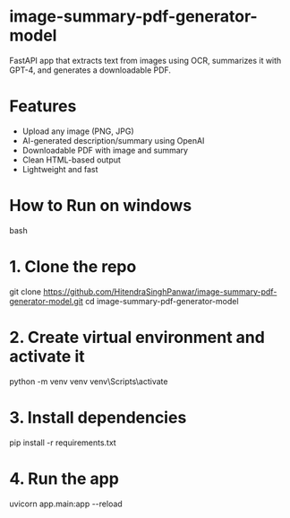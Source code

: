 # image-summary-pdf-generator-model
FastAPI app that extracts text from images using OCR, summarizes it with GPT-4, and generates a downloadable PDF.

# Features

- Upload any image (PNG, JPG)
- AI-generated description/summary using OpenAI
- Downloadable PDF with image and summary
- Clean HTML-based output
- Lightweight and fast

# How to Run on windows

bash
# 1. Clone the repo
git clone https://github.com/HitendraSinghPanwar/image-summary-pdf-generator-model.git
cd image-summary-pdf-generator-model

# 2. Create virtual environment and activate it
python -m venv venv
venv\Scripts\activate  

# 3. Install dependencies
pip install -r requirements.txt

# 4. Run the app
uvicorn app.main:app --reload
